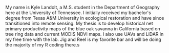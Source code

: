 My name is Kyle Landolt, a M.S. student in the Department of Geography here at the University of Tennessee. I initially received my bachelor's degree from Texas A&M University in ecological restoration and have since transitioned into remote sensing. My thesis is to develop historical net primary productivity maps of the blue oak savanna in California based on tree ring data and current MODIS NDVI maps. I also use UAVs and LiDAR in my free time with the lab. Jig and Reel is my favorite bar and will be doing the majority of my R coding there.s